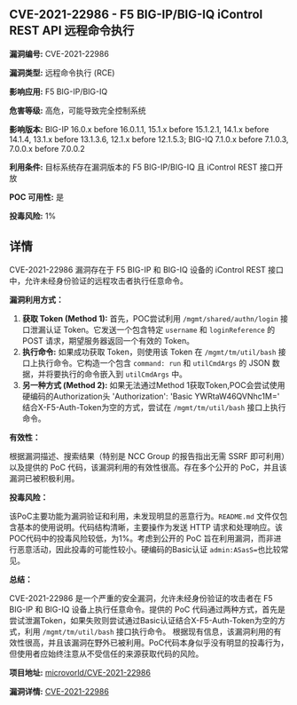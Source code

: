 ## CVE-2021-22986 - F5 BIG-IP/BIG-IQ iControl REST API 远程命令执行

**漏洞编号:** CVE-2021-22986

**漏洞类型:** 远程命令执行 (RCE)

**影响应用:** F5 BIG-IP/BIG-IQ

**危害等级:** 高危，可能导致完全控制系统

**影响版本:** BIG-IP 16.0.x before 16.0.1.1, 15.1.x before 15.1.2.1, 14.1.x before 14.1.4, 13.1.x before 13.1.3.6, 12.1.x before 12.1.5.3; BIG-IQ 7.1.0.x before 7.1.0.3, 7.0.0.x before 7.0.0.2

**利用条件:** 目标系统存在漏洞版本的 F5 BIG-IP/BIG-IQ 且 iControl REST 接口开放

**POC 可用性:** 是

**投毒风险:** 1%

## 详情

CVE-2021-22986 漏洞存在于 F5 BIG-IP 和 BIG-IQ 设备的 iControl REST 接口中，允许未经身份验证的远程攻击者执行任意命令。

**漏洞利用方式：**

1.  **获取 Token (Method 1):**  首先，POC尝试利用 `/mgmt/shared/authn/login` 接口泄漏认证 Token。它发送一个包含特定 `username` 和 `loginReference` 的 POST 请求，期望服务器返回一个有效的 Token。
2.  **执行命令:**  如果成功获取 Token，则使用该 Token 在 `/mgmt/tm/util/bash` 接口上执行命令。它构造一个包含 `command: run` 和 `utilCmdArgs` 的 JSON 数据，并将要执行的命令嵌入到 `utilCmdArgs` 中。
3. **另一种方式 (Method 2):** 如果无法通过Method 1获取Token,POC会尝试使用硬编码的Authorization头 'Authorization': 'Basic YWRtaW46QVNhc1M=' 结合X-F5-Auth-Token为空的方式，尝试在 `/mgmt/tm/util/bash` 接口上执行命令。

**有效性：**

根据漏洞描述、搜索结果（特别是 NCC Group 的报告指出无需 SSRF 即可利用）以及提供的 PoC 代码，该漏洞利用的有效性很高。存在多个公开的 PoC，并且该漏洞已被积极利用。

**投毒风险：**

该PoC主要功能为漏洞验证和利用，未发现明显的恶意行为。`README.md` 文件仅包含基本的使用说明。代码结构清晰，主要操作为发送 HTTP 请求和处理响应。该POC代码中的投毒风险较低，为1%。考虑到公开的 PoC 旨在利用漏洞，而非进行恶意活动，因此投毒的可能性较小。硬编码的Basic认证 `admin:ASasS=`也比较常见。

**总结：**

CVE-2021-22986 是一个严重的安全漏洞，允许未经身份验证的攻击者在 F5 BIG-IP 和 BIG-IQ 设备上执行任意命令。提供的 PoC 代码通过两种方式，首先是尝试泄漏Token，如果失败则尝试通过Basic认证结合X-F5-Auth-Token为空的方式，利用 `/mgmt/tm/util/bash` 接口执行命令。
根据现有信息，该漏洞利用的有效性很高，并且该漏洞在野外已被利用。PoC代码本身似乎没有明显的投毒行为，但使用者应始终注意从不受信任的来源获取代码的风险。

**项目地址:** [microvorld/CVE-2021-22986](https://github.com/microvorld/CVE-2021-22986)

**漏洞详情:** [CVE-2021-22986](https://nvd.nist.gov/vuln/detail/CVE-2021-22986)